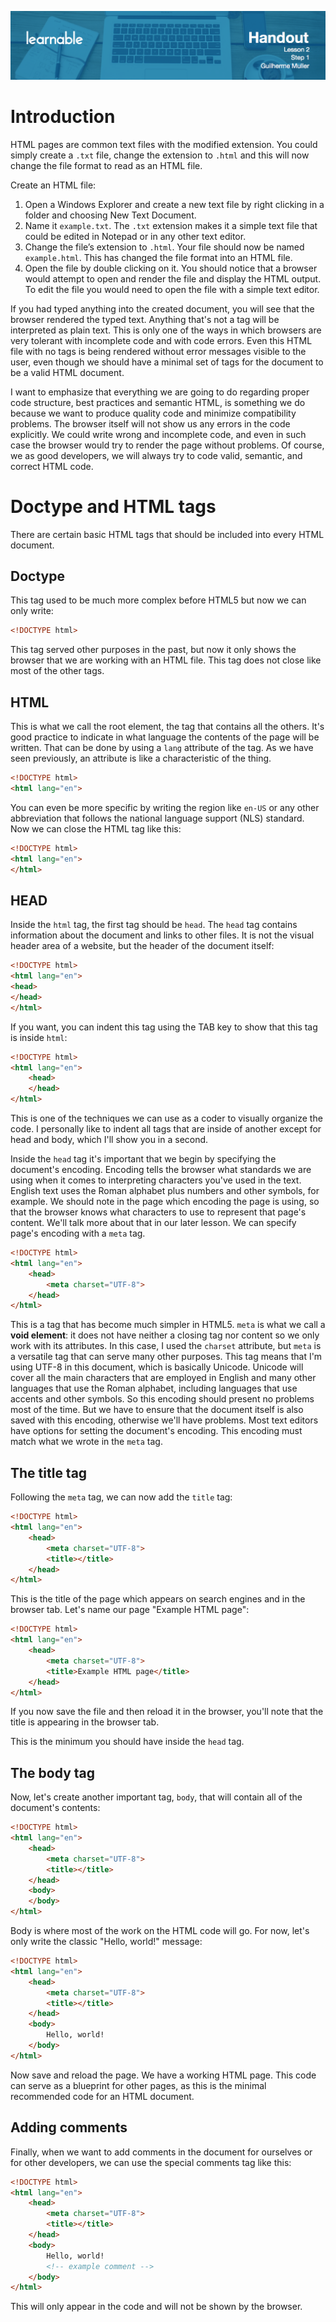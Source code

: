 ![](head-2.png)
# Introduction

HTML pages are common text files with the modified extension. You could simply create a `.txt` file, change the extension to `.html` and this will now change the file format to read as an HTML file.

Create an HTML file:

1. Open a Windows Explorer and create a new text file by right clicking in a folder and choosing New Text Document.
2. Name it `example.txt`. The `.txt` extension makes it a simple text file that could be edited in Notepad or in any other text editor. 
3. Change the file’s extension to `.html`. Your file should now be named `example.html`. 
This has changed the file format into an HTML file.
4. Open the file by double clicking on it. You should notice that a browser would attempt to open and render the file and display the HTML output. To edit the file you would need to open the file with a simple text editor.

If you had typed anything into the created document, you will see that the browser rendered the typed text. Anything that's not a tag will be interpreted as plain text. This is only one of the ways in which browsers are very tolerant with incomplete code and with code errors. Even this HTML file with no tags is being rendered without error messages visible to the user, even though we should have a minimal set of tags for the document to be a valid HTML document.

I want to emphasize that everything we are going to do regarding proper code structure, best practices and semantic HTML, is something we do because we want to produce quality code and minimize compatibility problems. The browser itself will not show us any errors in the code explicitly. We could write wrong and incomplete code, and even in such case the browser would try to render the page without problems. Of course, we as good developers, we will always try to code valid, semantic, and correct HTML code.

# Doctype and HTML tags

There are certain basic HTML tags that should be included into every HTML document.

## Doctype
This tag used to be much more complex before HTML5 but now we can only write:	

```html
<!DOCTYPE html>
```

This tag served other purposes in the past, but now it only shows the browser that we are working with an HTML file. This tag does not close like most of the other tags. 

## HTML

This is what we call the root element, the tag that contains all the others. It's good practice to indicate in what language the contents of the page will be written. That can be done by using a `lang` attribute of the tag. As we have seen previously, an attribute is like a characteristic of the thing.

```html
<!DOCTYPE html>
<html lang="en">
```

You can even be more specific by writing the region like `en-US` or any other abbreviation that follows the national language support (NLS) standard. Now we can close the HTML tag like this:

```html
<!DOCTYPE html>
<html lang="en">
</html>
```

## HEAD

Inside the `html` tag, the first tag should be `head`. The `head` tag contains information about the document and links to other files. It is not the visual header area of a website, but the header of the document itself:

```html
<!DOCTYPE html>
<html lang="en">
<head>
</head>
</html>
```

If you want, you can indent this tag using the TAB key to show that this tag is inside `html`:

```html
<!DOCTYPE html>	
<html lang="en">
	<head>
	</head>
</html>
```

This is one of the techniques we can use as a coder to visually organize the code. I personally like to indent all tags that are inside of another except for head and body, which I'll show you in a second.

Inside the `head` tag it's important that we begin by specifying the document's encoding. Encoding tells the browser what standards we are using when it comes to interpreting characters you've used in the text. English text uses the Roman alphabet plus numbers and other symbols, for example. We should note in the page which encoding the page is using, so that the browser knows what characters to use to represent that page's content. We'll talk more about that in our later lesson. We can specify page's encoding with a `meta` tag.

```html
<!DOCTYPE html>	
<html lang="en">
	<head>
		<meta charset="UTF-8">
	</head>
</html>
```

This is a tag that has become much simpler in HTML5. `meta` is what we call a **void element**: it does not have neither a closing tag nor content so we only work with its attributes. In this case, I used the `charset` attribute, but `meta` is a versatile tag that can serve many other purposes. This tag means that I'm using UTF-8 in this document, which is basically Unicode. Unicode will cover all the main characters that are employed in English and many other languages that use the Roman alphabet, including languages that use accents and other symbols. So this encoding should present no problems most of the time. But we have to ensure that the document itself is also saved with this encoding, otherwise we'll have problems. Most text editors have options for setting the document's encoding. This encoding must match what we wrote in the `meta` tag. 

## The title tag

Following the `meta` tag, we can now add the `title` tag:

```html
<!DOCTYPE html>	
<html lang="en">
	<head>
		<meta charset="UTF-8">
		<title></title>
	</head>
</html>
```

This is the title of the page which appears on search engines and in the browser tab. Let's name our page "Example HTML page":

```html
<!DOCTYPE html>	
<html lang="en">
	<head>
		<meta charset="UTF-8">
		<title>Example HTML page</title>
	</head>
</html>
```

If you now save the file and then reload it in the browser, you'll note that the title is appearing in the browser tab.

This is the minimum you should have inside the `head` tag.

## The body tag

Now, let's create another important tag, `body`, that will contain all of the document's contents:

```html
<!DOCTYPE html>	
<html lang="en">
	<head>
		<meta charset="UTF-8">
		<title></title>
	</head>
	<body>
	</body>
</html>
```

Body is where most of the work on the HTML code will go. For now, let's only write the classic "Hello, world!" message:

```html
<!DOCTYPE html>	
<html lang="en">
	<head>
		<meta charset="UTF-8">
		<title></title>
	</head>
	<body>
		Hello, world!
	</body>
</html>
```

Now save and reload the page. We have a working HTML page. This code can serve as a blueprint for other pages, as this is the minimal recommended code for an HTML document.

## Adding comments

Finally, when we want to add comments in the document for ourselves or for other developers, we can use the special comments tag like this:

```html
<!DOCTYPE html>	
<html lang="en">
	<head>
		<meta charset="UTF-8">
		<title></title>
	</head>
	<body>
		Hello, world!
		<!-- example comment -->
	</body>
</html>
```

This will only appear in the code and will not be shown by the browser.